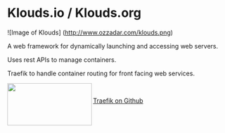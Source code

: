 # Klouds.io / Klouds.org

![Image of Klouds]
(http://www.ozzadar.com/klouds.png)

A web framework for dynamically launching and accessing web servers.

Uses rest APIs to manage containers.


Traefik to handle container routing for front facing web services.

<a href="url"><img src="https://camo.githubusercontent.com/0d83f4ec95b28ecc0353078ca4364bf461b99c2d/687474703a2f2f7472616566696b2e6769746875622e696f2f7472616566696b2e6c6f676f2e737667" align="left" height="96" width="192" ></a><br>

[Traefik on Github](https://github.com/EmileVauge/traefik "Traefik on Github")
